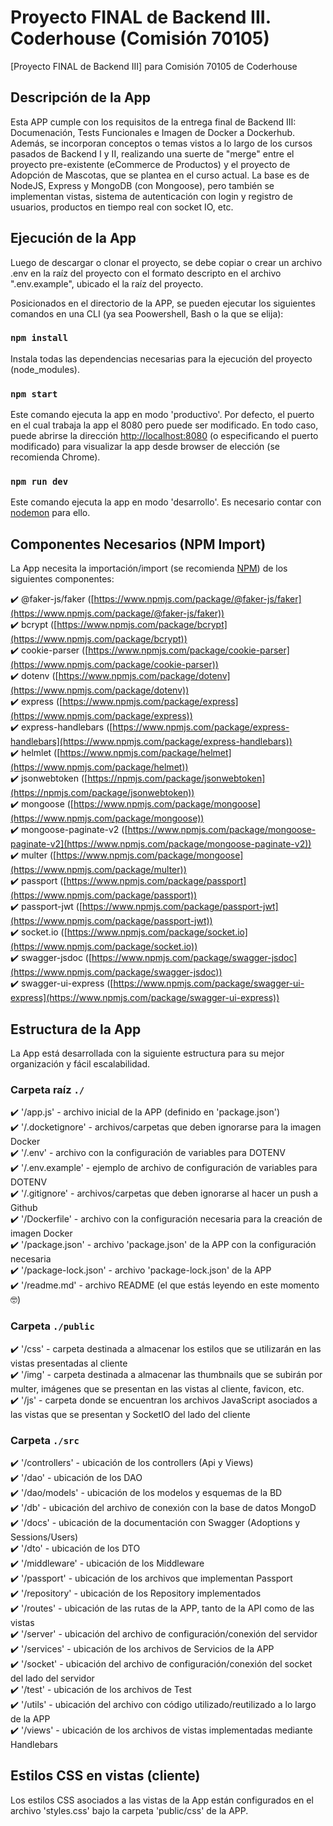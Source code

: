 # Proyecto FINAL de Backend III. Coderhouse (Comisión 70105)

[Proyecto FINAL de Backend III] para Comisión 70105 de Coderhouse

## Descripción de la App

Esta APP cumple con los requisitos de la entrega final de Backend III: Documenación, Tests Funcionales e Imagen de Docker a Dockerhub. Además, se incorporan conceptos o temas vistos a lo largo de los cursos pasados de Backend I y II, realizando una suerte de "merge" entre el proyecto pre-existente (eCommerce de Productos) y el proyecto de Adopción de Mascotas, que se plantea en el curso actual.
La base es de NodeJS, Express y MongoDB (con Mongoose), pero también se implementan vistas, sistema de autenticación con login y registro de usuarios, productos en tiempo real con socket IO, etc.

## Ejecución de la App

Luego de descargar o clonar el proyecto, se debe copiar o crear un archivo .env en la raíz del proyecto con el formato descripto en el archivo ".env.example", ubicado el la raíz del proyecto.

Posicionados en el directorio de la APP, se pueden ejecutar los siguientes comandos en una CLI (ya sea Poowershell, Bash o la que se elija):

### `npm install`

Instala todas las dependencias necesarias para la ejecución del proyecto (node_modules).

### `npm start`

Este comando ejecuta la app en modo 'productivo'.
Por defecto, el puerto en el cual trabaja la app el 8080 pero puede ser modificado. En todo caso, puede abrirse la dirección [http://localhost:8080](http://localhost:8080) (o especificando el puerto modificado) para visualizar la app desde browser de elección (se recomienda Chrome). 

### `npm run dev`

Este comando ejecuta la app en modo 'desarrollo'. Es necesario contar con [nodemon](https://www.npmjs.com/package/nodemon) para ello.

## Componentes Necesarios (NPM Import)

La App necesita la importación/import (se recomienda [NPM](https://www.npmjs.com/)) de los siguientes componentes:

✔️ @faker-js/faker ([https://www.npmjs.com/package/@faker-js/faker](https://www.npmjs.com/package/@faker-js/faker))<br>
✔️ bcrypt ([https://www.npmjs.com/package/bcrypt](https://www.npmjs.com/package/bcrypt))<br>
✔️ cookie-parser ([https://www.npmjs.com/package/cookie-parser](https://www.npmjs.com/package/cookie-parser))<br>
✔️ dotenv ([https://www.npmjs.com/package/dotenv](https://www.npmjs.com/package/dotenv))<br>
✔️ express ([https://www.npmjs.com/package/express](https://www.npmjs.com/package/express))<br>
✔️ express-handlebars ([https://www.npmjs.com/package/express-handlebars](https://www.npmjs.com/package/express-handlebars))<br>
✔️ helmlet ([https://www.npmjs.com/package/helmet](https://www.npmjs.com/package/helmet))<br>
✔️ jsonwebtoken ([https://npmjs.com/package/jsonwebtoken](https://npmjs.com/package/jsonwebtoken))<br>
✔️ mongoose ([https://www.npmjs.com/package/mongoose](https://www.npmjs.com/package/mongoose))<br>
✔️ mongoose-paginate-v2 ([https://www.npmjs.com/package/mongoose-paginate-v2](https://www.npmjs.com/package/mongoose-paginate-v2))<br>
✔️ multer ([https://www.npmjs.com/package/mongoose](https://www.npmjs.com/package/multer))<br>
✔️ passport ([https://www.npmjs.com/package/passport](https://www.npmjs.com/package/passport))<br>
✔️ passport-jwt ([https://www.npmjs.com/package/passport-jwt](https://www.npmjs.com/package/passport-jwt))<br>
✔️ socket.io ([https://www.npmjs.com/package/socket.io](https://www.npmjs.com/package/socket.io))<br>
✔️ swagger-jsdoc ([https://www.npmjs.com/package/swagger-jsdoc](https://www.npmjs.com/package/swagger-jsdoc))<br>
✔️ swagger-ui-express ([https://www.npmjs.com/package/swagger-ui-express](https://www.npmjs.com/package/swagger-ui-express))<br>

## Estructura de la App

La App está desarrollada con la siguiente estructura para su mejor organización y fácil escalabilidad.

### Carpeta raíz `./`

✔️ '/app.js' - archivo inicial de la APP (definido en 'package.json')<br>
✔️ '/.docketignore' - archivos/carpetas que deben ignorarse para la imagen Docker<br>
✔️ '/.env' - archivo con la configuración de variables para DOTENV<br>
✔️ '/.env.example' - ejemplo de archivo de configuración de variables para DOTENV<br>
✔️ '/.gitignore' - archivos/carpetas que deben ignorarse al hacer un push a Github<br>
✔️ '/Dockerfile' - archivo con la configuración necesaria para la creación de imagen Docker<br>
✔️ '/package.json' - archivo 'package.json' de la APP con la configuración necesaria<br>
✔️ '/package-lock.json' - archivo 'package-lock.json' de la APP<br>
✔️ '/readme.md' - archivo README (el que estás leyendo en este momento🤓)<br>

### Carpeta `./public`

✔️ '/css' - carpeta destinada a almacenar los estilos que se utilizarán en las vistas presentadas al cliente<br>
✔️ '/img' - carpeta destinada a almacenar las thumbnails que se subirán por multer, imágenes que se presentan en las vistas al cliente, favicon, etc.<br>
✔️ '/js' - carpeta donde se encuentran los archivos JavaScript asociados a las vistas que se presentan y SocketIO del lado del cliente<br>

### Carpeta `./src`

✔️ '/controllers' - ubicación de los controllers (Api y Views)<br>
✔️ '/dao' - ubicación de los DAO<br>
✔️ '/dao/models' - ubicación de los modelos y esquemas de la BD<br>
✔️ '/db' - ubicación del archivo de conexión con la base de datos MongoD<br>
✔️ '/docs' - ubicación de la documentación con Swagger (Adoptions y Sessions/Users)<br>
✔️ '/dto' - ubicación de los DTO<br>
✔️ '/middleware' - ubicación de los Middleware<br>
✔️ '/passport' - ubicación de los archivos que implementan Passport<br>
✔️ '/repository' - ubicación de los Repository implementados<br>
✔️ '/routes' - ubicación de las rutas de la APP, tanto de la API como de las vistas<br>
✔️ '/server' - ubicación del archivo de configuración/conexión del servidor<br>
✔️ '/services' - ubicación de los archivos de Servicios de la APP<br>
✔️ '/socket' - ubicación del archivo de configuración/conexión del socket del lado del servidor<br>
✔️ '/test' - ubicación de los archivos de Test <br>
✔️ '/utils' - ubicación del archivo con código utilizado/reutilizado a lo largo de la APP<br>
✔️ '/views' - ubicación de los archivos de vistas implementadas mediante Handlebars<br>

## Estilos CSS en vistas (cliente)

Los estilos CSS asociados a las vistas de la App están configurados en el archivo 'styles.css' bajo la carpeta 'public/css' de la APP.